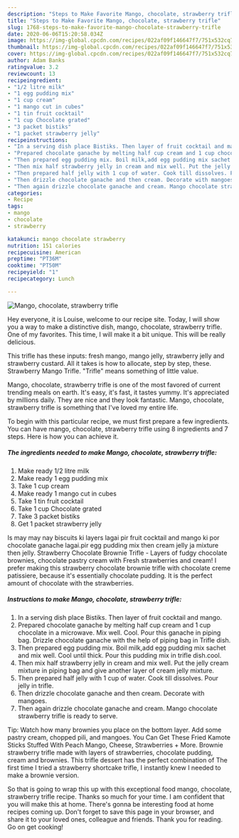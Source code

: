 ```yaml
---
description: "Steps to Make Favorite Mango, chocolate, strawberry trifle"
title: "Steps to Make Favorite Mango, chocolate, strawberry trifle"
slug: 1768-steps-to-make-favorite-mango-chocolate-strawberry-trifle
date: 2020-06-06T15:20:58.034Z
image: https://img-global.cpcdn.com/recipes/022af09f146647f7/751x532cq70/mango-chocolate-strawberry-trifle-recipe-main-photo.jpg
thumbnail: https://img-global.cpcdn.com/recipes/022af09f146647f7/751x532cq70/mango-chocolate-strawberry-trifle-recipe-main-photo.jpg
cover: https://img-global.cpcdn.com/recipes/022af09f146647f7/751x532cq70/mango-chocolate-strawberry-trifle-recipe-main-photo.jpg
author: Adam Banks
ratingvalue: 3.2
reviewcount: 13
recipeingredient:
- "1/2 litre milk"
- "1 egg pudding mix"
- "1 cup cream"
- "1 mango cut in cubes"
- "1 tin fruit cocktail"
- "1 cup Chocolate grated"
- "3 packet bistiks"
- "1 packet strawberry jelly"
recipeinstructions:
- "In a serving dish place Bistiks. Then layer of fruit cocktail and mango."
- "Prepared chocolate ganache by melting half cup cream and 1 cup chocolate in a microwave. Mix well. Cool. Pour this ganache in piping bag. Drizzle chocolate ganache with the help of piping bag in Trifle dish."
- "Then prepared egg pudding mix. Boil milk,add egg pudding mix sachet and mix well. Cool until thick. Pour this pudding mix in trifle dish.cool."
- "Then mix half strawberry jelly in cream and mix well. Put the jelly cream mixture in piping bag and give another layer of cream jelly mixture."
- "Then prepared half jelly with 1 cup of water. Cook till dissolves. Pour jelly in trifle."
- "Then drizzle chocolate ganache and then cream. Decorate with mangoes."
- "Then again drizzle chocolate ganache and cream. Mango chocolate strawberry trifle is ready to serve."
categories:
- Recipe
tags:
- mango
- chocolate
- strawberry

katakunci: mango chocolate strawberry 
nutrition: 151 calories
recipecuisine: American
preptime: "PT36M"
cooktime: "PT50M"
recipeyield: "1"
recipecategory: Lunch

---
```



![Mango, chocolate, strawberry trifle](https://img-global.cpcdn.com/recipes/022af09f146647f7/751x532cq70/mango-chocolate-strawberry-trifle-recipe-main-photo.jpg)

Hey everyone, it is Louise, welcome to our recipe site. Today, I will show you a way to make a distinctive dish, mango, chocolate, strawberry trifle. One of my favorites. This time, I will make it a bit unique. This will be really delicious.

This trifle has these inputs: fresh mango, mango jelly, strawberry jelly and strawberry custard. All it takes is how to allocate, step by step, these. Strawberry Mango Trifle. &#34;Trifle&#34; means something of little value.

Mango, chocolate, strawberry trifle is one of the most favored of current trending meals on earth. It's easy, it's fast, it tastes yummy. It's appreciated by millions daily. They are nice and they look fantastic. Mango, chocolate, strawberry trifle is something that I've loved my entire life.


To begin with this particular recipe, we must first prepare a few ingredients. You can have mango, chocolate, strawberry trifle using 8 ingredients and 7 steps. Here is how you can achieve it.

<!--inarticleads1-->

##### The ingredients needed to make Mango, chocolate, strawberry trifle:

1. Make ready 1/2 litre milk
1. Make ready 1 egg pudding mix
1. Take 1 cup cream
1. Make ready 1 mango cut in cubes
1. Take 1 tin fruit cocktail
1. Take 1 cup Chocolate grated
1. Take 3 packet bistiks
1. Get 1 packet strawberry jelly


Is may may nay biscuits ki layers lagai pir fruit cocktail and mango ki por chocolate ganache lagai.pir egg pudding mix then cream jelly ja mixture then jelly. Strawberry Chocolate Brownie Trifle - Layers of fudgy chocolate brownies, chocolate pastry cream with Fresh strawberries and cream! I prefer making this strawberry chocolate brownie trifle with chocolate creme patissiere, because it&#39;s essentially chocolate pudding. It is the perfect amount of chocolate with the strawberries. 

<!--inarticleads2-->

##### Instructions to make Mango, chocolate, strawberry trifle:

1. In a serving dish place Bistiks. Then layer of fruit cocktail and mango.
1. Prepared chocolate ganache by melting half cup cream and 1 cup chocolate in a microwave. Mix well. Cool. Pour this ganache in piping bag. Drizzle chocolate ganache with the help of piping bag in Trifle dish.
1. Then prepared egg pudding mix. Boil milk,add egg pudding mix sachet and mix well. Cool until thick. Pour this pudding mix in trifle dish.cool.
1. Then mix half strawberry jelly in cream and mix well. Put the jelly cream mixture in piping bag and give another layer of cream jelly mixture.
1. Then prepared half jelly with 1 cup of water. Cook till dissolves. Pour jelly in trifle.
1. Then drizzle chocolate ganache and then cream. Decorate with mangoes.
1. Then again drizzle chocolate ganache and cream. Mango chocolate strawberry trifle is ready to serve.


Tip: Watch how many brownies you place on the bottom layer. Add some pastry cream, chopped pili, and mangoes. You Can Get These Fried Kamote Sticks Stuffed With Peach Mango, Cheese, Strawberries + More. Brownie strawberry trifle made with layers of strawberries, chocolate pudding, cream and brownies. This trifle dessert has the perfect combination of The first time I tried a strawberry shortcake trifle, I instantly knew I needed to make a brownie version. 

So that is going to wrap this up with this exceptional food mango, chocolate, strawberry trifle recipe. Thanks so much for your time. I am confident that you will make this at home. There's gonna be interesting food at home recipes coming up. Don't forget to save this page in your browser, and share it to your loved ones, colleague and friends. Thank you for reading. Go on get cooking!
